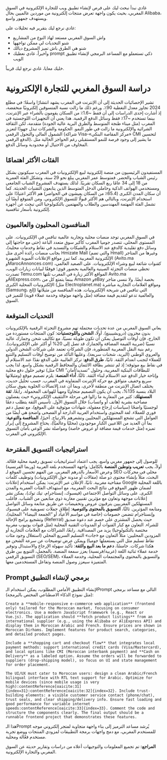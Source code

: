 غادي نبدأ نبحث ليك على فرص لإنشاء تطبيق ويب للتجارة الإلكترونية في السوق المغربي، بحيث يكون واجهة تعرض منتجات إلكترونية من موردين عالميين بحال Alibaba، ويستهدف جمهور واسع.

غادي نرجع ليك بتقرير فيه تحليلات على:

* واش السوق المغربي مستعد لهاذ النوع من المشاريع
* شنو التحديات لي ممكن تواجهها
* شنو هي الطرق باش تميز المشروع ديالك
* وأخيراً، غادي نعطيك prompt ذكي تستعملو مع المساعد البرمجي لإنشاء تطبيق الويب

خليك معايا، غادي نرجع ليك قريباً.


# دراسة السوق المغربي للتجارة الإلكترونية

تشير الإحصائيات الحديثة إلى أن الإنترنت في المغرب يشهد انتشارًا واسعًا؛ في مطلع 2024 تجاوز معدل التغطية 90٪. ورغم ذلك ما زالت نسبة المتسوقين إلكترونيًا منخفضة، إذ أشارت إحدى الدراسات إلى أن فقط \~1.6٪ من السكان يقومون بالشراء عبر الإنترنت، بينما تستخدم \~17٪ فقط وسائل الدفع الرقمية. هذا يعني أن التجهيزات اللوجستية في المغرب (مثل ميناء طنجة المتوسط والطرق البرية عالية الجودة) متقدمة، لكن الثقافة الشرائية والإلكترونية ما زالت في طور النمو. الحكومة والشركات تبذل جهودًا لتعزيز الشمول المالي والتحول الرقمي (شراكة Visa-«مركز المقاصة البنكي» CMI لتحسين الدفع الرقمي)، ما يشير إلى وجود فرصة للنمو المستقبلي رغم الحواجز الحالية مثل المخاوف من الاحتيال أو محدودية وسائل الدفع.

## الفئات الأكثر اهتمامًا

المستفيدون الرئيسيون من منصة إلكترونية لبيع الإلكترونيات في المغرب سيكونون بشكل رئيس الشباب والحضر. فمتوسط عمر المغربي يبلغ نحو 29 سنة، وتشكل الفئة العمرية من 18 إلى 34 عامًا ربع السكان تقريبًا. لذلك يستهدف المشروع الشباب الجامعي ومستخدمي الهواتف الذكية وحاملي الدخل المتوسط الذين يتابعون التقنيات الحديثة. كما أن سكان المدن الكبرى (65.4٪ من السكان يعيشون في الحواضر) هم الأكثر اعتيادًا على استخدام الإنترنت، وبالتالي هم الأكثر قبولًا للتسوق الإلكتروني. ومن المتوقع أيضًا أن تشمل الفئة المهتمة المهندسين والطلاب والمهتمين بالتكنولوجيا التي تبحث عن أجهزة إلكترونية بأسعار تنافسية.

## المنافسون المحليون والعالميون

في السوق المغربي توجد منصات محلية وتجارية عالمية تنافس في الإلكترونيات. على المستوى المحلي، تتصدر جوميا المغرب كأكبر سوق متعدد الباعة (حتى مع حاجتها إلى وسائل دفع تقليدية كالدفع عند الاستلام والشيكات والتسديد في نقاط وخدمات محلية)، بجانب منصات رائدة أخرى مثل Hmizate Mall (والتي تضم Hmall) وغيرها من المتاجر الإلكترونية المغربية. كما تبرز مواقع الإعلانات المبوبة الشهيرة (Avito.ma وMarocAnnonces.com) كقنوات شائعة لبيع وشراء الإلكترونيات. على الصعيد العالمي، تحظى منصات التجزئة الصينية والعالمية بحضور قوي؛ فوفقًا لبيانات زيارات الويب، تصدرت Temu.com المواقع الأكثر زيارة في المغرب تلتها Avito.ma وAliExpress.com، بينما يتمتع كل من Amazon وeBay بحصة أيضًا. ولا ننسى متاجر الإلكترونيات المحلية الكبرى (مثل Electroplanet.ma) ومواقع العلامات التجارية مباشرة (Samsung، إلخ) التي تنافس في شريحة الإلكترونيات. هذه المنافسة من مثيلاتها والعالمية تدعو لتقديم قيمة مضافة (مثل واجهة موثوقة وخدمة عملاء قوية) للتميز في السوق.

## التحديات المتوقعة

يعاني السوق المغربي من عدة تحديات محتملة تهم مشروع التجزئة الرقمية بالإلكترونيات بدون مخزون (دروبشيبينغ). أولًا، **الشحن واللوجستيات**: كون المنتجات مستوردة من الخارج، فإن أوقات التوصيل يمكن أن تكون طويلة نسبيًا، مع تكاليف شحن وجمارك عالية نسبيًا (ضريبة القيمة المضافة والجمارك قد تصل إلى 20% أو أكثر على الإلكترونيات). رغم بنية النقل المغربية المتطورة، فإن الشركات تعتمد على شركات الشحن الدولي والعروي الوطني (البريد، شحنات سريعة)، وعليها التأكد من توضيح أوقات التسليم والتتبع للعملاء لتجنب انعدام الثقة. ثانيًا، **طرق الدفع**: تركز الغالبية على الدفع نقدًا عند الاستلام أو في نقاط بيع موثوقة؛ إذ لم تنتشر بطاقة الائتمان والمحافظ الرقمية بشكل واسع. لذا يجب توفير حلول دفع محلية (مثل CMI للبطاقات البنكية المغربية، وحلول “تسديد/أمان” ومثيلاتها) وإتاحة خيار الدفع عند الاستلام لبناء الثقة. ثالثًا، **أداء المنصة**: يلزم تصميم موقع سريع وخفيف متوافق مع حركة الإنترنت المتفاوتة في المغرب. حسب تحليل حديث، يختلف اتصال الإنترنت من منطقة لأخرى، وبما أن عدد الاتصالات الخلوية يفوق سكان البلاد بنسبة 135%، يجب أن يكون التصميم متجاوبًا ومهيأً للهواتف المحمولة. رابعًا، **ثقة المستهلك**: كثير من المغاربة ما زالوا في مرحلة «التثقيف الإلكتروني» حيث يفضلون مصاحبة بشرية (هاتف أو واتساب) خلال التسوق الأول. تأسيس الثقة يتطلب دعمًا لوجستيًا واضحًا (سياسات إرجاع معقولة، شهادات موثوقية على الموقع)، مع تفعيل دعم فوري للعملاء. لغة المحتوى واستخدام العربية الدارجة أو الفصحى واضحةٍ هي أيضًا من العوامل التي تشجع المستهلكين المحليين وتشعرهم بالارتياح. أخيرًا، **المنافسة والتوعية**: بما أن العديد من اللاعبين الكبار موجودون (محليًا وعالميًا)، يحتاج المشروع إلى إبراز تميزه (مثل خدمات قيمة مضافة أو عروض خاصة) ومواصلة نشر الوعي بأمان التسوق الإلكتروني في المغرب.

## استراتيجيات التسويق المقترحة

للوصول إلى جمهور مغربي واسع، يجب اعتماد استراتيجيات تسويق رقمية محلية فعّالة. أولاً، يجب **تعريب وتوطين المنصة** بالكامل: واجهة المستخدم بلغة العربية (وربما الفرنسية) وعرض الأسعار بالدرهم المغربي. من المهم تحسين الموقع لـ SEO محلي في محركات البحث، مثلاً بإنشاء محتوى ذو صلة (مقالات أو مدونة حول الإلكترونيات) وتوظيف كلمات مفتاحية مغربية. ثانيًا، الإعلان عبر الإنترنت: يمكن استخدام إعلانات Google باللغة المحلية لضمان ظهور الموقع في نتائج البحث المغربية، مع استهداف الفئات العمرية والمدن الكبرى. على وسائل التواصل الاجتماعي (فيسبوك، إنستاجرام، تيك توك)، يمكن نشر إعلانات موجهة وتعاون مع مؤثرين تقنيين مغاربة ذوي متابعين من الشباب. فأغلب المستهلكين المغربيين يترقبون عروض وتخفيضات عن طريق متابعة وسائل التواصل ومتابعة المؤثرين. ثالثًا، **التسويق بالمحتوى والتوصية**: إطلاق حملات تسويقية على فيسبوك وإنستاجرام تتضمن خصومات (خاصة في مواسم الأعياد أو “الجمعة البيضاء” المحلية)، وتشجيع برامج الإحالة (Referral) حيث يحصل المشتري على خصم عند دعوة صديق للشراء. التعاون مع كبار القنوات أو المدونات التقنية المحلية (مثل قنوات يوتيوب مغربية مختصة بالتكنولوجيا) يزيد من المصداقية. رابعًا، الشراكات مع العلامات التجارية أو المزودين المحليين: مثلاً التعاون مع «جات» التسليم السريع المحلي (استغلال وجود مئات نقاط تسليم مثل التي يستعملها جوميا) ويمكن عرض توضيحات عن سرعة الشحن مع هكذا شركات. خامسًا، **دعم ما بعد البيع والثقة**: تأكيد سهولة الإرجاع والاستبدال وتوفير خدمة عملاء ثنائية اللغة (عربية/فرنسية) يعزز سمعة المنصة. بالمجمل، التنويع بين طرق التسويق الرقمي (SEO/SEM)، والتسويق بالمحتوى والمجتمعات المحلية، وخدمة العملاء المتميزة سيعزز وصول المنصة وتفاعل المستخدمين معها.

## Prompt برمجي لإنشاء التطبيق

لإنشاء التطبيق الأمامي المطلوب، يمكن استخدام الـPrompt التالي مع مساعد برمجي (مثل نموذج الذكاء الاصطناعي المختص بالبرمجة):

```
Create a **mobile-responsive e-commerce web application** (frontend only) tailored for the Moroccan market, focusing on consumer electronics. Use a modern JavaScript framework (e.g., React or Vue.js). The application should **fetch product listings** from an international supplier (e.g., using the Alibaba or AliExpress API) and display them in Moroccan Arabic and French. Ensure prices are shown in Moroccan Dirhams. Implement features for product search, categories, and detailed product pages.

Include a **shopping cart and checkout flow** that integrates local payment methods: support international credit cards (Visa/Mastercard), and local options like CMI (Moroccan interbank payment) and **Cash on Delivery** as a labeled option. Assume the orders will be forwarded to suppliers (drop-shipping model), so focus on UI and state management for order placement.

The UI/UX must cater to Moroccan users: design a clean Arabic/French bilingual interface with RTL text support for Arabic. Optimize for mobile devices (since mobile usage is very high):contentReference[oaicite:31]{index=31}:contentReference[oaicite:32]{index=32}. Include trust-building elements: a visible customer service contact (phone/chat), trust seals, and clear shipping/delivery info. Ensure fast loading and good performance for variable internet speeds:contentReference[oaicite:33]{index=33}. Comment the code and structure the components clearly. The final output should be a runnable frontend project that demonstrates these features.
```

هذا الـPrompt يُرشد مساعد الترميز إلى بناء واجهة متجاوبة لمتجر إلكتروني موجه للمستخدم المغربي، مع دمج واجهات برمجة التطبيقات لمزودي المنتجات ووضع تجربة مستخدم فعّالة ومحلية.

**المراجع:** تم تجميع المعلومات والتوجيهات أعلاه من دراسات وتقارير حديثة عن السوق المغربي والتجارة الإلكترونية.
